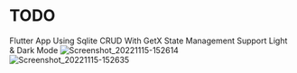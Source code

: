 # TODO

Flutter App Using Sqlite CRUD With GetX State Management Support Light & Dark Mode
![Screenshot_20221115-152614](https://user-images.githubusercontent.com/101422982/224577675-10fd52dc-a382-41a7-ab7c-c0da5fe6684e.png)![Screenshot_20221115-152635](https://user-images.githubusercontent.com/101422982/224577677-6e1b6e7e-bde3-4da6-89ec-fb63655a5a96.png)
